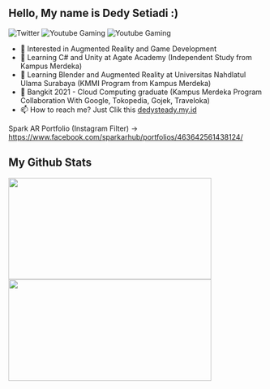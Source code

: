 ## Hello, My name is Dedy Setiadi :)

![Twitter](https://img.shields.io/twitter/follow/dedysteady?style=social)
![Youtube Gaming](https://img.shields.io/youtube/channel/views/UCVPtseQSVyN-O8MKZGYJ9ZA?label=Dedysteady%20Channel%20Views&style=social)
![Youtube Gaming](https://img.shields.io/youtube/channel/views/UCxHRy6PJEkAVjdmEhOmpEGw?label=Little%20D%20Gaming%20Views&style=social)

- 👀 Interested in Augmented Reality and Game Development
- 📖 Learning C# and Unity at Agate Academy (Independent Study from Kampus Merdeka)
- 📖 Learning Blender and Augmented Reality at Universitas Nahdlatul Ulama Surabaya (KMMI Program from Kampus Merdeka)
- 📖 Bangkit 2021 - Cloud Computing graduate (Kampus Merdeka Program Collaboration With Google, Tokopedia, Gojek, Traveloka)
- 📫 How to reach me? Just Clik this <a href="https://dedysteady.my.id">dedysteady.my.id</a>

Spark AR Portfolio (Instagram Filter) -> https://www.facebook.com/sparkarhub/portfolios/463642561438124/

## My Github Stats
<a href="https://github.com/anuraghazra/github-readme-stats">
  <img align="top" src="https://github-readme-stats.vercel.app/api/top-langs/?username=dedysteady&langs_count=8&layout=compact&theme=radical" width="400" height="200"/>
</a><a href="https://github.com/anuraghazra/convoychat">
  <img align="top" src="https://github-readme-stats.vercel.app/api?username=dedysteady&count_private=true&show_icons=true&theme=radical" width="400" height="200"/>
</a>
